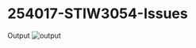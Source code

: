 # 254017-STIW3054-Issues
Output 
![output](https://user-images.githubusercontent.com/43640118/81166693-c4c6c680-8f48-11ea-8bf6-f26ec1a3f7c1.png)
